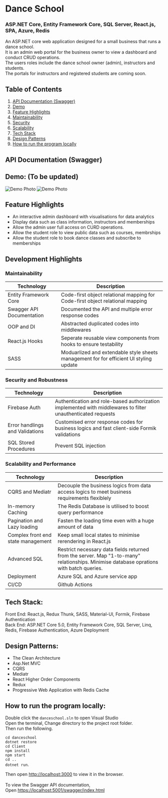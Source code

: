 # Dance School
### ASP.NET Core, Entity Framework Core, SQL Server, React.js, SPA, Azure, Redis

An ASP.NET core web application designed for a small business that runs a dance school. <br />
It is an admin web portal for the business owner to view a dashboard and conduct CRUD operations. <br />
The users roles include the dance school owner (admin), instructors and students. <br />
The portals for instructors and registered students are coming soon. <br />

## Table of Contents
1. [ API Documentation (Swagger) ](#API)
2. [ Demo ](#Demo) 
3. [ Feature Highlights ](#Feature)
4. [ Maintainability ](#Maintainability)
5. [ Security ](#Security)
6. [ Scalability ](#Scalability)
7. [ Tech Stack ](#Tech)
8. [ Design Patterns ](#Design)
9. [ How to run the program locally ](#Run)

<a name="API"></a>
## API Documentation (Swagger)

<a name="Demo"></a>
## Demo:   (To be updated)
![Demo Photo](https://github.com/Zoe-0925/DanceSchool/blob/master/danceschool/Client/public/Demo.png)
![Demo Photo](https://github.com/Zoe-0925/DanceSchool/blob/master/danceschool/Client/public/Demo-2.png)

<a name="Feature"></a>
## Feature Highlights
- An interactive admin dashboard with visualisations for data analytics
- Display data such as class information, instructors and memberships
- Allow the admin user full access on CURD operations.
- Allow the student role to view public data such as courses, membrships
- Allow the student role to book dance classes and subscribe to memberships

## Development Highlights
<a name="Maintainability"></a>
### Maintainability
| Technology | Description |
| ----------- | ----------- |
| Entity Framework Core | Code-first object relational mapping for Code-first object relational mapping |
| Swagger API Documentation | Documented the API and multiple error response codes |
| OOP and DI | Abstracted duplicated codes into middlewares |
| React.js Hooks| Seperate reusable view components from hooks to ensure testability |
| SASS | Moduarlized and extendable style sheets management for for efficient UI styling update |

<a name="Security"></a>
### Security and Robustness
| Technology | Description |
| ----------- | ----------- |
| Firebase Auth | Authentication and role-based authorization implemented with middlewares to filter unauthenticated requests |
| Error handlings and Validations | Customised error response codes for business logics and fast client-side Formik validations |
| SQL Stored Procedures | Prevent SQL injection |

<a name="Scalability"></a>
### Scalability and Performance
| Technology | Description |
| ----------- | ----------- |
| CQRS and Mediatr | Decouple the business logics from data access logics to meet business requirements flexiblely |
| In-memory Caching | The Redis Database is utilised to boost query performance |
| Pagination and Lazy loading | Fasten the loading time even with a huge amount of data |
| Complex front end state management | Keep small local states to minimise rerendering in React.js |
| Advanced SQL | Restrict necessary data fields returned from the server. Map "1-to-many" relationships. Minimise database oprations with batch queries. |
| Deployment | Azure SQL and Azure service app |
| CI/CD | Github Actions |

<a name="Tech"></a>
## Tech Stack:
Front End: React.js, Redux Thunk, SASS, Material-UI, Formik, Firebase Authentication <br />
Back End: ASP.NET Core 5.0, Entity Framework Core, SQL Server, Linq, Redis, Firebase Authentication, Azure Deployment <br />

<a name="Design"></a>
## Design Patterns:
- The Clean Architecture
- Asp.Net MVC
- CQRS
- Mediatr
- React Higher Order Components
- Redux
- Progressive Web Application with Redis Cache

<a name="Run"></a>
## How to run the program locally:
Double click the `danceschool.sln` to open Visual Studio <br />
Open the terminal,
Change directory to the project root folder. <br />
Then run the following.  <br />

`cd danceschool` <br />
`dotnet restore`<br />
`cd Client` <br />
`npm install` <br /> 
`npm start` <br /> 
`cd ..` <br />
`dotnet run`. <br />

Then open [http://localhost:3000](http://localhost:3000) to view it in the browser.<br />
 <br />
To view the Swagger API documentation, <br />
Open [https://localhost:5001/swagger/index.html](https://localhost:5001/swagger/index.html)
